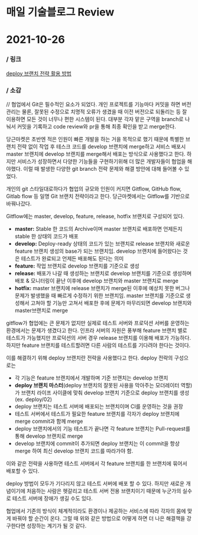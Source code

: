 # 매일 기술블로그 Review

# 2021-10-26

### / 링크

[deploy 브랜치 전략 활용 방법](https://medium.com/daangn/deploy-%EB%B8%8C%EB%9E%9C%EC%B9%98-%EC%A0%84%EB%9E%B5-%ED%99%9C%EC%9A%A9-%EB%B0%A9%EB%B2%95-545f278ca878)

### / 소감

// 협업에서 Git은 필수적인 요소가 되었다. 개인 프로젝트를 기능마다 커밋을 하면 버전 관리는 물론, 잘못된 수정으로 치명적 오류가 생겼을 때 이전 버전으로 되돌리는 등 잘 이용하면 모든 것이 너무나 편한 시스템이 된다. 대부분 각자 맡은 구역을 branch로 나눠서 커밋을 기록하고 code review와 pr을 통해 최종 확인을 받고 merge한다. 

 당근마켓은 초반엔 적은 인원이 빠른 개발을 하는 거을 목적으로 했기 때문에 특별한 브랜치 전략 없이 작업 후 테스크 코드를 develop 브랜치에 merge하고 서비스 배포시 master 브랜치에 develop 브랜치를 merge해서 배포는 방식으로 사용했다고 한다. 하지만 서비스가 성장하면서 다양한 기능들을 구현하기위해 더 많은 개발자들이 협업을 해야했다. 이럴 때 발생한 다양한 git branch 전략 문제와 해결 방안에 대해 들어볼 수 있었다.

 개인의 git 스타일대로하다가 협업의 규모와 인원이 커지면 Gitflow, GitHub flow, Gitlab flow 등 일명 Git 브랜치 전략이라고 한다.  당근마켓에서는 Gitflow를 기반으로 바꿔나갔다. 

 Gitflow에는 master, develop, feature, release, hotfix 브랜치로 구성되어 있다.

- **master:** Stable 한 코드의 Archive이며 master 브랜치로 배포하면 언제든지 stable 한 상태의 코드가 배포
- **develop:** Deploy-ready 상태의 코드가 있는 브랜치로 release 브랜치와 새로운 feature 브랜치 생성의 base가 되는 브랜치임. develop 브랜치에 들어왔다는 것은 테스트가 완료되고 언제든 배포해도 된다는 의미
- **feature:** 작업 브랜치로 develop 브랜치를 기준으로 생성
- **release:** 배포가 나갈 때 생성하는 브랜치로 develop 브랜치를 기준으로 생성하며 배포 & 모니터링이 끝난 이후에 develop 브랜치와 master 브랜치로 merge
- **hotfix:** master 브랜치에 release 브랜치가 merge된 이후에 예상치 못한 버그나 문제가 발생했을 때 빠르게 수정하기 위한 브랜치임. master 브랜치를 기준으로 생성해서 고쳐야 할 기능만 고쳐서 배포한 후에 문제가 마무리되면 develop 브랜치와 master브랜치로 merge

 gitflow가 협업에는 큰 문제가 없지만 실제로 테스트 서버와 프로덕션 서버를 운영하는 환경에서는 문제가 생겼다고 한다.  인프라 서버의 자원은 풍부해 feature 브랜치 별로 테스트가 가능했지만 프로덕션의 서버 경우 release 브랜치를 이용해 배포가 가능하다. 하지만 feature 브랜치를 테스트할려면 다른 사람의 테스트를 기다려야 한다는 것이다. 

 이를 해결하기 위해 deploy 브랜치란 전략을 사용했다고 한다. deploy 전략의 구성으로는

- 각 기능은 feature 브랜치에서 개발하며 기준 브랜치는 develop 브랜치
- **deploy 브랜치 마스터**(deploy 브랜치의 잘못된 사용을 막아주는 모더레이터 역할)가 브랜치 라이프 사이클에 맞춰 develop 브랜치 기준으로 deploy 브랜치를 생성 (ex. deploy/02)
- deploy 브랜치는 테스트 서버에 배포되는 브랜치이며 CI를 운영하는 것을 권장
- 테스트 서버에서 테스트가 필요한 feature 브랜치를 각자가 deploy 브랜치에 merge commit과 함께 merge
- deploy 브랜치에서의 기능 테스트가 끝나면 각 feature 브랜치는 Pull-request를 통해 develop 브랜치로 merge
- develop 브랜치에 commit이 추가되면 deploy 브랜치는 이 commit을 항상 merge 하여 최신 develop 브랜치 코드를 따라가야 함.

 이와 같은 전략을 사용하면 테스트 서버에서 각 feature 브랜치를 한 브랜치에 묶어서 배포할 수 있다.

 deploy 방법이 모두가 기다리지 않고 테스트 서버에 배포 할 수 있다. 하지만 새로운 개념이기에 처음하는 사람은 헷갈리고 테스트 서버 전용 브랜치이기 때문에 누군가의 실수로 테스트 서버에 장애가 생길 수도 있다. 

 협업에서 기존의 방식이 체계적이라도 환경이나 제공하는 서비스에 따라 각자의 몸에 맞게 바꿔야 할 순간이 온다. 그럴 때 위와 같은 방법으로 어떻게 하면 더 나은 해결책을 강구한다면 성장하는 계기가 될 것 같다.